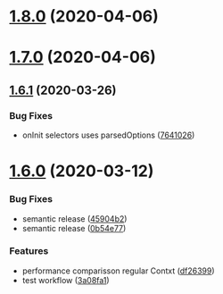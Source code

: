# [1.8.0](https://github.com/edriang/react-connect-context-hooks/compare/v1.7.0...v1.8.0) (2020-04-06)

# [1.7.0](https://github.com/edriang/react-connect-context-hooks/compare/v1.6.1...v1.7.0) (2020-04-06)

## [1.6.1](https://github.com/edriang/react-connect-context-hooks/compare/v1.6.0...v1.6.1) (2020-03-26)


### Bug Fixes

* onInit selectors uses parsedOptions ([7641026](https://github.com/edriang/react-connect-context-hooks/commit/7641026feece56c08fd3bc9101cd2a00a6f727b1))

# [1.6.0](https://github.com/edriang/react-connect-context-hooks/compare/v1.5.0...v1.6.0) (2020-03-12)


### Bug Fixes

* semantic release ([45904b2](https://github.com/edriang/react-connect-context-hooks/commit/45904b22604528fd9997e22592adbd92fd83400c))
* semantic release ([0b54e77](https://github.com/edriang/react-connect-context-hooks/commit/0b54e77d1013ff2d1dac509e3e5cc16abcded0bb))


### Features

* performance comparisson regular Contxt ([df26399](https://github.com/edriang/react-connect-context-hooks/commit/df263996c8e0003869c76ed983ae3a00e9eaea94))
* test workflow ([3a08fa1](https://github.com/edriang/react-connect-context-hooks/commit/3a08fa1f071f11d47f0c935d3d26a3e851b0c363))
